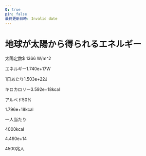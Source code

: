 ```yaml
---
Q: true
pin: false
最終更新日時: Invalid date
---
```

# 地球が太陽から得られるエネルギー

太陽定数$ 1366 W/m^2

エネルギー1.740e+17W

1日あたり1.503e+22J

キロカロリー3.592e+18kcal

アルベド50%

1.796e+18kcal

一人当たり

4000kcal

4.490e+14

4500兆人